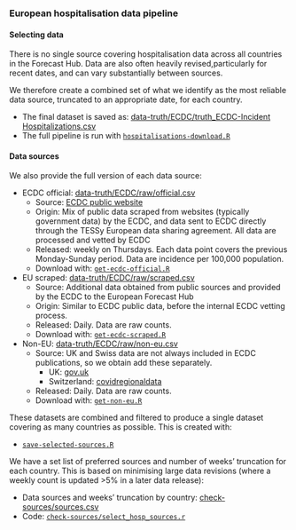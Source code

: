 
### European hospitalisation data pipeline

#### Selecting data

There is no single source covering hospitalisation data across all countries in the Forecast Hub. Data are also often heavily revised,particularly for recent dates, and can vary substantially between sources.

We therefore create a combined set of what we identify as the most reliable data source, truncated to an appropriate date, for each country.

-   The final dataset is saved as: [data-truth/ECDC/truth\_ECDC-Incident Hospitalizations.csv](https://github.com/epiforecasts/covid19-forecast-hub-europe/blob/main/data-truth/ECDC/truth_ECDC-Incident%20Hospitalizations.csv)
-   The full pipeline is run with [`hospitalisations-download.R`](https://github.com/epiforecasts/covid19-forecast-hub-europe/blob/main/code/auto_download/hospitalisations-download.R)

#### Data sources

We also provide the full version of each data source:

-   ECDC official: [data-truth/ECDC/raw/official.csv](https://github.com/epiforecasts/covid19-forecast-hub-europe/blob/main/data-truth/ECDC/raw/official.csv)
    -   Source: [ECDC public website](https://www.ecdc.europa.eu/en/publications-data/download-data-hospital-and-icu-admission-rates-and-current-occupancy-covid-19)
    -   Origin: Mix of public data scraped from websites (typically government data) by the ECDC, and data sent to ECDC directly through the TESSy European data sharing agreement. All data are processed and vetted by ECDC
    -   Released: weekly on Thursdays. Each data point covers the previous Monday-Sunday period. Data are incidence per 100,000 population.
    -   Download with: [`get-ecdc-official.R`](./get-ecdc-official.R)
-   EU scraped: [data-truth/ECDC/raw/scraped.csv](https://github.com/epiforecasts/covid19-forecast-hub-europe/blob/main/data-truth/ECDC/raw/scraped.csv)
    -   Source: Additional data obtained from public sources and provided by the ECDC to the European Forecast Hub
    -   Origin: Similar to ECDC public data, before the internal ECDC vetting process.
    -   Released: Daily. Data are raw counts.
    -   Download with: [`get-ecdc-scraped.R`](./get-ecdc-scraped.R)
-   Non-EU:
    [data-truth/ECDC/raw/non-eu.csv](https://github.com/epiforecasts/covid19-forecast-hub-europe/blob/main/data-truth/ECDC/raw/non-eu.csv)
    -   Source: UK and Swiss data are not always included in ECDC publications, so we obtain add these separately.
        -   UK: [gov.uk](https://coronavirus.data.gov.uk/details/healthcare)
        -   Switzerland: [covidregionaldata](https://github.com/epiforecasts/covidregionaldata)
    -   Released: Daily. Data are raw counts.
    -   Download with: [`get-non-eu.R`](./get-non-eu.R)

These datasets are combined and filtered to produce a single dataset covering as many countries as possible. This is created with:

-   [`save-selected-sources.R`](./save-selected-sources.R)

We have a set list of preferred sources and number of weeks’ truncation for each country. This is based on minimising large data revisions (where a weekly count is updated &gt;5% in a later data release):

-   Data sources and weeks’ truncation by country: [check-sources/sources.csv](./check-sources/sources.csv)
-   Code: [`check-sources/select_hosp_sources.r`](./check-sources/select_hosp_sources.r)
